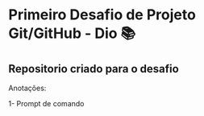 # Primeiro Desafio de Projeto Git/GitHub - Dio :books:
## Repositorio criado para o desafio

Anotações:

1- Prompt de comando
